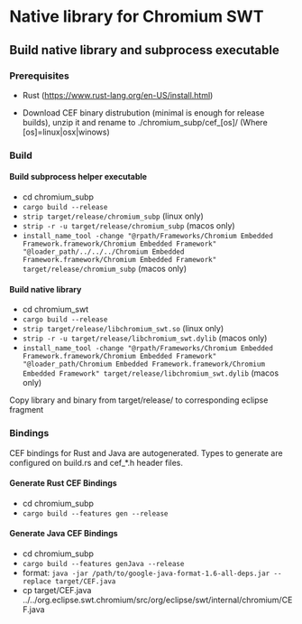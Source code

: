 # Native library for Chromium SWT

## Build native library and subprocess executable

### Prerequisites

- Rust (https://www.rust-lang.org/en-US/install.html)

- Download CEF binary distrubution (minimal is enough for release builds), unzip it and rename to ./chromium_subp/cef_[os]/ (Where [os]=linux|osx|winows)

### Build

#### Build subprocess helper executable

- cd chromium_subp
- `cargo build --release`
- `strip target/release/chromium_subp` (linux only)
- `strip -r -u target/release/chromium_subp` (macos only)
- `install_name_tool -change "@rpath/Frameworks/Chromium Embedded Framework.framework/Chromium Embedded Framework" "@loader_path/../../../Chromium Embedded Framework.framework/Chromium Embedded Framework" target/release/chromium_subp` (macos only)

#### Build native library

- cd chromium_swt
- `cargo build --release`
- `strip target/release/libchromium_swt.so` (linux only)
- `strip -r -u target/release/libchromium_swt.dylib` (macos only)
- `install_name_tool -change "@rpath/Frameworks/Chromium Embedded Framework.framework/Chromium Embedded Framework" "@loader_path/Chromium Embedded Framework.framework/Chromium Embedded Framework" target/release/libchromium_swt.dylib` (macos only)

Copy library and binary from target/release/ to corresponding eclipse fragment

### Bindings

CEF bindings for Rust and Java are autogenerated. Types to generate are configured on build.rs and cef_*.h header files.

#### Generate Rust CEF Bindings

- cd chromium_subp
- `cargo build --features gen --release`

#### Generate Java CEF Bindings

- cd chromium_subp
- `cargo build --features genJava --release`
- format: `java -jar /path/to/google-java-format-1.6-all-deps.jar --replace target/CEF.java`
- cp target/CEF.java ../../org.eclipse.swt.chromium/src/org/eclipse/swt/internal/chromium/CEF.java
